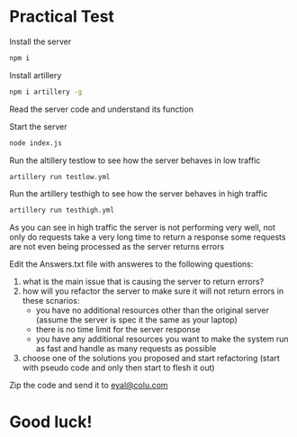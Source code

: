 # Practical Test

Install the server
```sh
npm i
```
Install artillery
```sh
npm i artillery -g
```

Read the server code and understand its function

Start the server
```sh
node index.js
```
Run the altillery testlow to see how the server behaves in low traffic
```sh
artillery run testlow.yml
```
Run the artillery testhigh to see how the server behaves in high traffic
```sh
artillery run testhigh.yml
```
As you can see in high traffic the server is not performing very well, not only do requests take a very long time to return a response some requests are not even being processed as the server returns errors

Edit the Answers.txt file with answeres to the following questions:

1. what is the main issue that is causing the server to return errors?
2. how will you refactor the server to make sure it will not return errors in these scnarios:
    - you have no additional resources other than the original server (assume the server is spec it the same as your laptop)
    - there is no time limit for the server response
    - you have any additional resources you want to make the system run as fast and handle as many requests as possible
3. choose one of the solutions you proposed and start refactoring (start with pseudo code and only then start to flesh it out)

Zip the code and send it to eyal@colu.com

# Good luck!